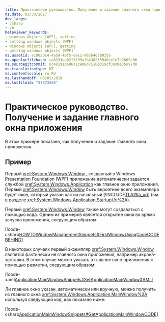 ```yaml
---
title: Практическое руководство. Получение и задание главного окна приложения
ms.date: 03/30/2017
dev_langs:
- csharp
- vb
helpviewer_keywords:
- windows objects [WPF], setting
- setting windows objects [WPF]
- windows objects [WPF], getting
- getting windows objects [WPF]
ms.assetid: ec902bc4-4a59-46f5-8ec1-963b46789356
ms.openlocfilehash: ea8333aa82f1159afb438215940ee1e7c2605e96
ms.sourcegitcommit: 0c48191d6d641ce88d7510e319cf38c0e35697d0
ms.translationtype: MT
ms.contentlocale: ru-RU
ms.lasthandoff: 03/05/2019
ms.locfileid: "57373560"
---
```

# <a name="how-to-get-and-set-the-main-application-window"></a>Практическое руководство. Получение и задание главного окна приложения
В этом примере показано, как получение и задание главного окна приложения.  
  
## <a name="example"></a>Пример  
 Первый <xref:System.Windows.Window> , созданный в Windows Presentation Foundation (WPF) приложение автоматически задается службой <xref:System.Windows.Application> как главное окно приложения. Первый <xref:System.Windows.Window> быть вероятнее всего экземпляра будет окон, который указан как на начальный [!INCLUDE[TLA#tla_uri](../../../../includes/tlasharptla-uri-md.md)] (см. в разделе <xref:System.Windows.Application.StartupUri%2A>).  
  
 Первый <xref:System.Windows.Window> также могут создаваться с помощью кода. Одним из примеров является открытие окна во время запуска приложения, следующим образом:  
  
 [!code-csharp[HOWTOWindowManagementSnippets#FirstWindowUsingCodeCODEBEHIND](~/samples/snippets/csharp/VS_Snippets_Wpf/HOWTOWindowManagementSnippets/CSharp/App.xaml.cs#firstwindowusingcodecodebehind)]
   
  
 В некоторых случаях первый экземпляр <xref:System.Windows.Window> является фактически не главного окна приложения, например экрана-заставки. В этом случае можно указать в главное окно приложения с помощью разметки, следующим образом:  
  
 [!code-xaml[ApplicationMainWindowSnippets#SetApplicationMainWindowXAML](~/samples/snippets/xaml/VS_Snippets_Wpf/ApplicationMainWindowSnippets/XAML/App.xaml#setapplicationmainwindowxaml)]  
  
 Ли главное окно указан, автоматически или вручную, можно получить из главного окна <xref:System.Windows.Application.MainWindow%2A> используя следующий код, как показано ниже:  
  
 [!code-csharp[ApplicationMainWindowSnippets#GetApplicationMainWindowCODE](~/samples/snippets/csharp/VS_Snippets_Wpf/ApplicationMainWindowSnippets/CSharp/App.xaml.cs#getapplicationmainwindowcode)]
 
